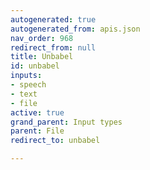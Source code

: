 ```yaml
---
autogenerated: true
autogenerated_from: apis.json
nav_order: 968
redirect_from: null
title: Unbabel
id: unbabel
inputs:
- speech
- text
- file
active: true
grand_parent: Input types
parent: File
redirect_to: unbabel

---
```


